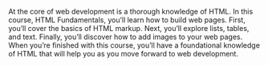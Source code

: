 At the core of web development is a thorough knowledge of HTML. In this course, HTML Fundamentals, you’ll learn how to build web pages. First, you’ll cover the basics of HTML markup. Next, you’ll explore lists, tables, and text. Finally, you’ll discover how to add images to your web pages. When you’re finished with this course, you’ll have a foundational knowledge of HTML that will help you as you move forward to web development.